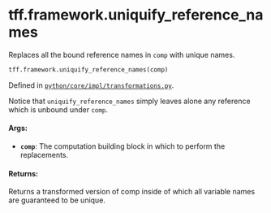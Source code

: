 <div itemscope itemtype="http://developers.google.com/ReferenceObject">
<meta itemprop="name" content="tff.framework.uniquify_reference_names" />
<meta itemprop="path" content="Stable" />
</div>

# tff.framework.uniquify_reference_names

Replaces all the bound reference names in `comp` with unique names.

```python
tff.framework.uniquify_reference_names(comp)
```

Defined in
[`python/core/impl/transformations.py`](http://github.com/tensorflow/federated/tree/master/tensorflow_federated/python/core/impl/transformations.py).

<!-- Placeholder for "Used in" -->

Notice that `uniquify_reference_names` simply leaves alone any reference which
is unbound under `comp`.

#### Args:

*   <b>`comp`</b>: The computation building block in which to perform the
    replacements.

#### Returns:

Returns a transformed version of comp inside of which all variable names are
guaranteed to be unique.
